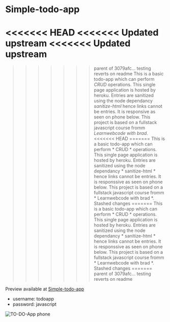 # Simple-todo-app

<<<<<<< HEAD
<<<<<<< Updated upstream
<<<<<<< Updated upstream
=======
>>>>>>> parent of 3079afc... testing reverts on readme
This is a basic todo-app which can perform *CRUD* operations.
This single page application is hosted by heroku.
Entries are sanitized using the node dependancy  *sanitize-html* hence links cannot be entries. It is responsive as seen on phone below.
This project is based on a fullstack javascript course fromm  *Learnwebcode with brad*.
<<<<<<< HEAD
=======
This is a basic todo-app which can perform * CRUD * operations.
This single page application is hosted by heroku.
Entries are sanitized using the node dependancy * sanitize-html * hence links cannot be entries. It is responssive as seen on phone below.
This project is based on a fullstack javascript course fromm * Learnwebcode with brad *.
>>>>>>> Stashed changes
=======
This is a basic todo-app which can perform * CRUD * operations.
This single page application is hosted by heroku.
Entries are sanitized using the node dependancy  * sanitize-html * hence links cannot be entries. It is responssive as seen on phone below.
This project is based on a fullstack javascript course fromm  * Learnwebcode with brad *.
>>>>>>> Stashed changes
=======
>>>>>>> parent of 3079afc... testing reverts on readme

Preview available at [Simple-todo-app](https://remote-to-do-app.herokuapp.com/)

- username: todoapp
- password: javascript

![TO-DO-App phone](https://user-images.githubusercontent.com/40341693/89740590-c4335400-da92-11ea-9bb8-38d0060dc678.png)
